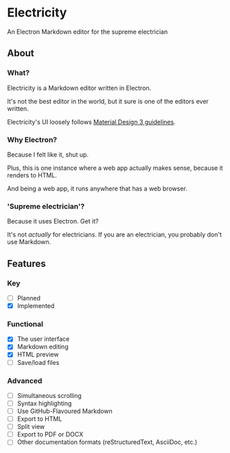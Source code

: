 # Electricity

An Electron Markdown editor for the supreme electrician

## About

### What?

Electricity is a Markdown editor written in Electron.

It's not the best editor in the world, but it sure is one of the editors ever
written.

Electricity's UI loosely follows [Material Design 3 guidelines](https://m3.material.io).

### Why Electron?

Because I felt like it, shut up.

Plus, this is one instance where a web app actually makes sense, because it
renders to HTML.

And being a web app, it runs anywhere that has a web browser.

### 'Supreme electrician'?

Because it uses Electron. Get it?

It's not *actually* for electricians. If you are an electrician, you probably
don't use Markdown.

## Features

### Key

- [ ] Planned
- [x] Implemented

### Functional

- [X] The user interface
- [X] Markdown editing
- [X] HTML preview
- [ ] Save/load files

### Advanced

- [ ] Simultaneous scrolling
- [ ] Syntax highlighting
- [ ] Use GitHub-Flavoured Markdown
- [ ] Export to HTML
- [ ] Split view
- [ ] Export to PDF or DOCX
- [ ] Other documentation formats (reStructuredText, AsciiDoc, etc.)

